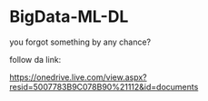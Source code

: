 # BigData-ML-DL

you forgot something by any chance? 

follow da link:

https://onedrive.live.com/view.aspx?resid=5007783B9C078B90%21112&id=documents

